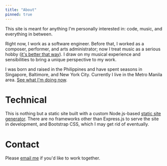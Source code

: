 ```yaml
---
title: "About"
pinned: true
---
```


This site is meant for anything I'm personally interested in: code, music, and everything in between.

Right now, I work as a software engineer. Before that, I worked as a composer, performer, and arts administrator; now I treat music as a serious hobby ([it's better that way](/2020)). I draw on my musical experience and sensibilities to bring a unique perspective to my work.

I was born and raised in the Philippines and have spent seasons in Singapore, Baltimore, and New York City. Currently I live in the Metro Manila area. [See what I'm doing now](/now).

# Technical

This is nothing but a static site built with a custom Node.js-based [static site generator](https://github.com/joshuacerdenia/garden.cerdenia.com). There are no frameworks other than Express.js to serve the site in development, and Bootstrap CSS, which I may get rid of eventually.

# Contact

Please [email me](mailto:joshua@cerdenia.com) if you'd like to work together.